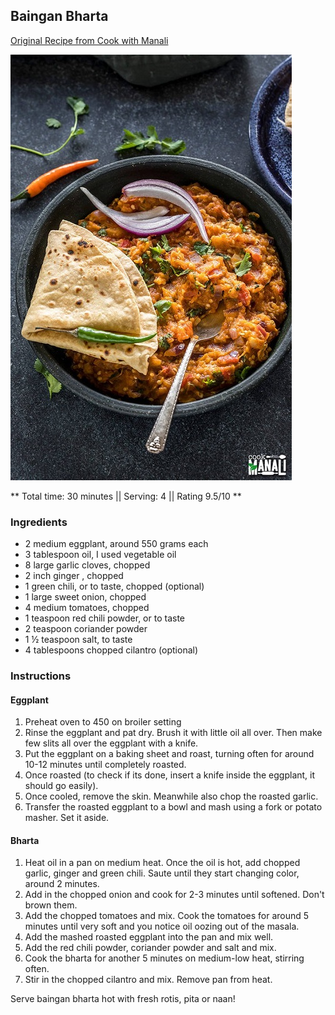 ## Baingan Bharta

[Original Recipe from Cook with Manali](https://www.cookwithmanali.com/baingan-bharta/)

![Picture](../img/baingan_bharta.jpg)

** Total time: 30 minutes || Serving: 4 || Rating 9.5/10 **

### Ingredients

- 2 medium eggplant, around 550 grams each
- 3 tablespoon oil, I used vegetable oil
- 8 large garlic cloves, chopped
- 2 inch ginger , chopped
- 1 green chili, or to taste, chopped (optional)
- 1 large sweet onion, chopped
- 4 medium tomatoes, chopped
- 1 teaspoon red chili powder, or to taste
- 2 teaspoon coriander powder
- 1 ½  teaspoon salt, to taste
- 4 tablespoons chopped cilantro (optional)

### Instructions

#### Eggplant
1. Preheat oven to 450 on broiler setting
2. Rinse the eggplant and pat dry. Brush it with little oil all over. Then make few slits all over the eggplant with a knife.
3. Put the eggplant on a baking sheet and roast, turning often for around 10-12 minutes until completely roasted.
4. Once roasted (to check if its done, insert a knife inside the eggplant, it should go easily).
5. Once cooled, remove the skin. Meanwhile also chop the roasted garlic.
6. Transfer the roasted eggplant to a bowl and mash using a fork or potato masher. Set it aside.

#### Bharta
1. Heat oil in a pan on medium heat. Once the oil is hot, add chopped garlic, ginger and green chili. Saute until they start changing color, around 2 minutes.
2. Add in the chopped onion and cook for 2-3 minutes until softened. Don't brown them.
3. Add the chopped tomatoes and mix. Cook the tomatoes for around 5 minutes until very soft and you notice oil oozing out of the masala.
4. Add the mashed roasted eggplant into the pan and mix well.
5. Add the red chili powder, coriander powder and salt and mix. 
6. Cook the bharta for another 5 minutes on medium-low heat, stirring often.
7. Stir in the chopped cilantro and mix. Remove pan from heat.

Serve baingan bharta hot with fresh rotis, pita or naan!
